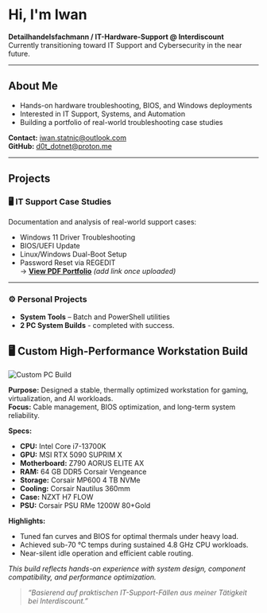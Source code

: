 # Hi, I'm Iwan  
**Detailhandelsfachmann / IT-Hardware-Support @ Interdiscount**  
Currently transitioning toward IT Support and Cybersecurity in the near future.

---

##  About Me
- Hands-on hardware troubleshooting, BIOS, and Windows deployments  
- Interested in IT Support, Systems, and Automation  
- Building a portfolio of real-world troubleshooting case studies  

 **Contact:** [iwan.statnic@outlook.com](mailto:iwan.statnic@outlook.com)  
 **GitHub:** d0t_dotnet@proton.me  

---

##  Projects

### 🖥️ IT Support Case Studies
Documentation and analysis of real-world support cases:  
- Windows 11 Driver Troubleshooting  
- BIOS/UEFI Update  
- Linux/Windows Dual-Boot Setup  
- Password Reset via REGEDIT  
→ **[View PDF Portfolio](#)** _(add link once uploaded)_

---

### ⚙️ Personal Projects
- **System Tools** – Batch and PowerShell utilities
- **2 PC System Builds** - completed with success. 

## 🖥️ Custom High-Performance Workstation Build

![Custom PC Build](1433162091933597756/20251029_193345.jpg)

**Purpose:** Designed a stable, thermally optimized workstation for gaming, virtualization, and AI workloads.  
**Focus:** Cable management, BIOS optimization, and long-term system reliability.

**Specs:**
- **CPU:** Intel Core i7-13700K  
- **GPU:** MSI RTX 5090 SUPRIM X  
- **Motherboard:** Z790 AORUS ELITE AX  
- **RAM:** 64 GB DDR5 Corsair Vengeance  
- **Storage:** Corsair MP600 4 TB NVMe  
- **Cooling:** Corsair Nautilus 360mm
- **Case:** NZXT H7 FLOW 
- **PSU:** Corsair PSU RMe 1200W 80+Gold

**Highlights:**
- Tuned fan curves and BIOS for optimal thermals under heavy load.  
- Achieved sub-70 °C temps during sustained 4.8 GHz CPU workloads.  
- Near-silent idle operation and efficient cable routing.  

*This build reflects hands-on experience with system design, component compatibility, and performance optimization.*


> _“Basierend auf praktischen IT-Support-Fällen aus meiner Tätigkeit bei Interdiscount.”_
